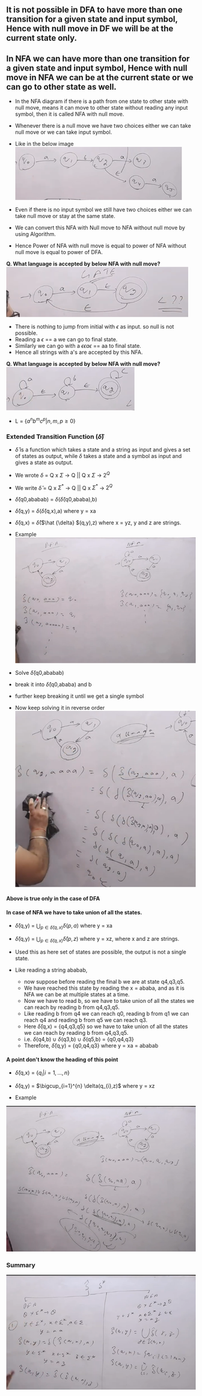 ## It is not possible in DFA to have more than one transition for a given state and input symbol, Hence with null move in DF we will be at the current state only.

## In NFA we can have more than one transition for a given state and input symbol, Hence with null move in NFA we can be at the current state or we can go to other state as well.

- In the NFA diagram if there is a path from one state to other state with null move, means it can move to other state without reading any input symbol, then it is called NFA with null move.

- Whenever there is a null move we have two choices either we can take null move or we can take input symbol.
- Like in the below image
![Diagram](image.png)
- Even if there is no input symbol we still have two choices either we can take null move or stay at the same state.

- We can convert this NFA with Null move to NFA without null move by using Algorithm.
- Hence Power of NFA with null move is equal to power of NFA without null move is equal to power of DFA.

**Q. What language is accepted by below NFA with null move?**
![GATE Question](image-1.png)

- There is nothing to jump from initial with $\epsilon$ as input. so null is not possible.
- Reading a $\epsilon$ == a we can go to final state.
- Similarly we can go with a $\epsilon \epsilon a \epsilon$ == aa to final state.
- Hence all strings with a's are accepted by this NFA.

**Q. What language is accepted by below NFA with null move?**
![Alt text](image-2.png)
- L = $\{a^{n}b^{m}c^{p} | n,m,p \geq 0\}$

### Extended Transition Function ($\hat{\delta}$)

- $\hat{\delta}$ is a function which takes a state and a string as input and gives a set of states as output, while $\delta$ takes a state and a symbol as input and gives a state as output.

- We wrote $\delta$ = Q x $\Sigma$ -> Q || Q x $\Sigma$ -> $2^{Q}$
- We write $\hat{\delta}$ = Q x $\Sigma^{*}$ -> Q || Q x $\Sigma^{*}$ -> $2^{Q}$


- $\hat{\delta}$(q0,ababab) = $\delta$($\hat{\delta}$(q0,ababa),b)
- $\hat{\delta}$(q,y) = $\delta$($\hat{\delta}$(q,x),a) where y = xa
- $\hat{\delta}$(q,x) = $\hat{\delta}$($\hat {\delta} $(q,y),z) where x = yz, y and z are strings.

- Example
![Alt text](image-3.png)

- Solve $\hat{\delta}$(q0,ababab)
- break it into $\hat{\delta}$(q0,ababa) and b
- further keep breaking it until we get a single symbol
- Now keep solving it in reverse order
![Example](image-4.png)

#### **Above is true only in the case of DFA**
#### **In case of NFA we have to take union of all the states.**
- $\hat{\delta}$(q,y) = $\bigcup_{p \in \hat{\delta}(q,x)} \delta(p,a)$ where y = xa
- $\hat{\delta}$(q,y) = $\bigcup_{p \in \hat{\delta}(q,x)} \hat{\delta}(p,z)$ where y = xz, where x and z are strings.

- Used this as here set of states are possible, the output is not a single state.
- Like reading a string ababab,
    - now suppose before reading the final b we are at state q4,q3,q5.
    - We have reached this state by reading the x = ababa, and as it is NFA we can be at multiple states at a time.
    - Now we have to read b, so we have to take union of all the states we can reach by reading b from q4,q3,q5.
    - Like reading b from q4 we can reach q0, reading b from q1 we can reach q4 and reading b from q5 we can reach q3.
    - Here $\hat{\delta}$(q,x) = {q4,q3,q5} so we have to take union of all the states we can reach by reading b from q4,q3,q5.
    - i.e. $\delta$(q4,b) $\cup$ $\delta$(q3,b) $\cup$ $\delta$(q5,b) = {q0,q4,q3}
    - Therefore, $\hat{\delta}$(q,y) = {q0,q4,q3} where y = xa = ababab

#### A point don't know the heading of this point
- $\hat{\delta}$(q,x) = {$q_{i} | i = 1,...,n$}
- $\hat{\delta}$(q,y) = $\bigcup_{i=1}^{n} \delta(q_{i},z)$ where y = xz

- Example

![Example of above said method](image-5.png)

### Summary 
![Alt text](image-6.png)